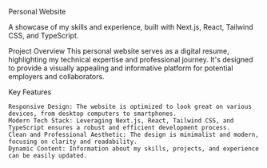 Personal Website

A showcase of my skills and experience, built with Next.js, React, Tailwind CSS, and TypeScript.

Project Overview
This personal website serves as a digital resume, highlighting my technical expertise and professional journey. It's designed to provide a visually appealing and informative platform for potential employers and collaborators.

Key Features

    Responsive Design: The website is optimized to look great on various devices, from desktop computers to smartphones.
    Modern Tech Stack: Leveraging Next.js, React, Tailwind CSS, and TypeScript ensures a robust and efficient development process.
    Clean and Professional Aesthetic: The design is minimalist and modern, focusing on clarity and readability.
    Dynamic Content: Information about my skills, projects, and experience can be easily updated.